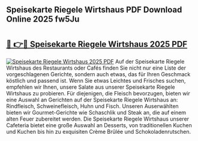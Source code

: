 ## Speisekarte Riegele Wirtshaus PDF Download Online 2025 fw5Ju

# <h2><a href="http://gcdu18.nevu.top/?p=Speisekarte+Riegele+Wirtshaus">🔗 👉🔴 Speisekarte Riegele Wirtshaus 2025 PDF</a></h2>

[![Speisekarte Riegele Wirtshaus 2025 PDF](https://i.imgur.com/dBaPXMq.png)](http://gcdu18.nevu.top/?p=Speisekarte+Riegele+Wirtshaus)
Auf der Speisekarte Riegele Wirtshaus des Restaurants oder Cafés finden Sie nicht nur eine Liste der vorgeschlagenen Gerichte, sondern auch etwas, das für Ihren Geschmack köstlich und passend ist. Wenn Sie etwas Leichtes und Frisches suchen, empfehlen wir Ihnen, unsere Salate aus unserer Speisekarte Riegele Wirtshaus zu probieren. Für diejenigen, die Fleisch bevorzugen, bieten wir eine Auswahl an Gerichten auf der Speisekarte Riegele Wirtshaus an: Rindfleisch, Schweinefleisch, Huhn und Fisch. Unseren Auserwählten bieten wir Gourmet-Gerichte wie Schaschlik und Steak an, die auf einem alten Feuer zubereitet werden. Die Speisekarte Riegele Wirtshaus unserer Cafeteria bietet eine große Auswahl an Desserts, von traditionellen Kuchen und Kuchen bis hin zu exquisiten Crème Brûlée und Schokoladenrutschen.

